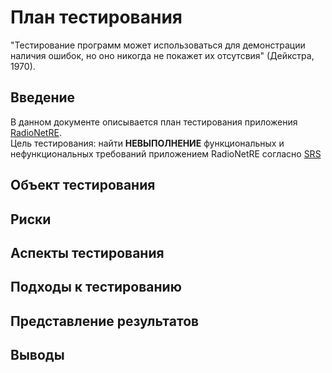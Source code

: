 # План тестирования
"Тестирование программ может использоваться для демонстрации наличия ошибок, но оно никогда не покажет их отсутсвия" (Дейкстра, 1970).
## Введение
В данном документе описывается план тестирования приложения [RadioNetRE](https://github.com/CharleyCattac/RadioNetRE/blob/master/Documents/SRS.md).  
Цель тестирования: найти **НЕВЫПОЛНЕНИЕ** функциональных и нефункциональных требований приложением RadioNetRE согласно [SRS](https://github.com/CharleyCattac/RadioNetRE/blob/master/Documents/SRS.md)  
## Объект тестирования
## Риски
## Аспекты тестирования
## Подходы к тестированию
## Представление результатов
## Выводы
